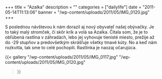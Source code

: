 +++
title = "Azalka"
description = ""
categories = ["dailylife"]
date = "2011-05-14T11:13:06"
banner = "/wp-content/uploads/2011/05/IMG_0120.jpg"
+++

S poslednou návštevou k nám dorazil aj nový obyvateľ našej obývačky. Je to taký malý stromček, či skôr krík a volá sa Azalka. Čítala som, že je to obľúbená rastlina v
záhradách, lebo jej vyhovuje tienisté miesto, prežije až do -29 stupňov a predovšetkým skrášľuje
všetky tmavé kúty. No a keď nám rozkvitla, tak sme to celé pochopili. Rastlinka je naozaj
očarujúca.

{{< gallery
    "/wp-content/uploads/2011/05/IMG_0117.jpg"
    "/wp-content/uploads/2011/05/IMG_0120.jpg"
>}}